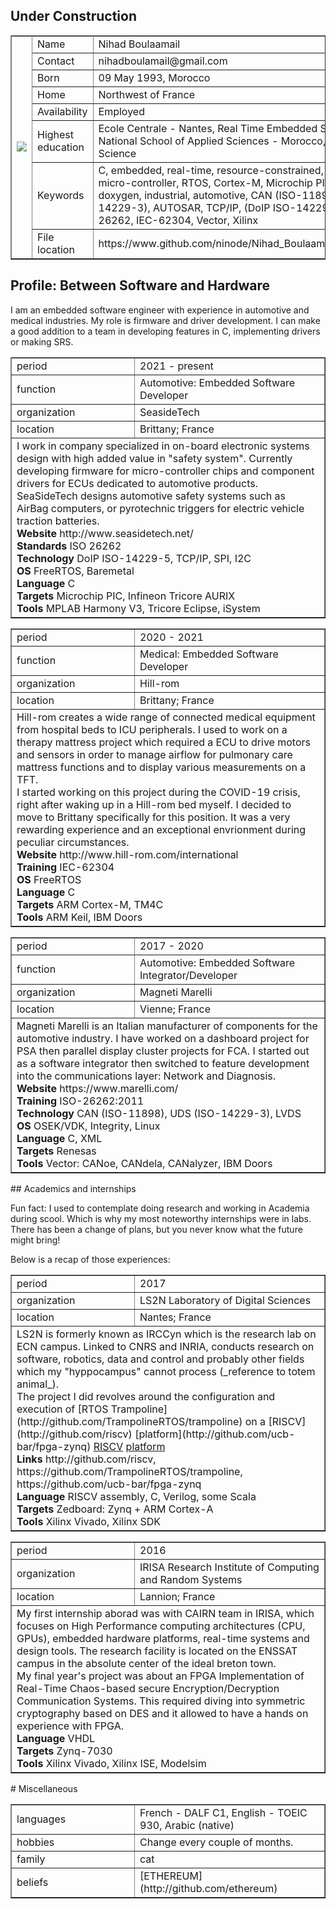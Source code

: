 ## Under Construction

<table border=1><tbody>

<tr><td rowspan=10 width=240>
<IMG SRC=pics/myself.jpg>
</td></tr>

<tr><td width="180">Name</td><td>
Nihad Boulaamail
</td></tr>

<tr><td>Contact</td><td>
nihadboulamail@gmail.com
</td></tr>

<tr><td>Born</td><td>
09 May 1993, Morocco
</td></tr>

<tr><td>Home</td><td>
Northwest of France
</td></tr>

<tr><td>Availability</td><td>
Employed
</td></tr>

<tr><td>Highest education</td><td>
Ecole Centrale - Nantes, Real Time Embedded Systems
<BR />
National School of Applied Sciences - Morocco, Computer Science
</td></tr>

<tr><td>Keywords</td><td>
C, embedded, real-time, resource-constrained, electronics,
micro-controller, RTOS, Cortex-M, Microchip PIC,
make, git, doxygen, industrial, automotive,
CAN (ISO-11898), UDS (ISO-14229-3), AUTOSAR, TCP/IP,
(DoIP ISO-14229-5). ISO-26262, IEC-62304,
Vector, Xilinx
</td></tr>

<tr><td>File location</td><td>
https://www.github.com/ninode/Nihad_Boulaamail_CV/index.md
</td></tr>

</tbody></table>

<!--- --------------------------------------------------------------------- -->

## Profile: Between Software and Hardware

I am an embedded software engineer with experience in automotive and medical industries.
My role is firmware and driver development. I can make a good addition to a team in developing features in C, implementing drivers or making SRS.

<!--- --------------------------------------------------------------------- -->

<table border=1><tbody>

<tr><td width="180">period</td><td>
2021 - present
</td></tr>

<tr><td>function</td><td>
Automotive: Embedded Software Developer 
</td></tr>

<tr><td>organization</td><td>
SeasideTech
</td></tr>
  
  

<tr><td>location</td><td>
Brittany; France
</td></tr>

<tr><td colspan = 2>
I work in company specialized in on-board electronic systems design with high added value in "safety system".
Currently developing firmware for micro-controller chips and component drivers for ECUs dedicated to automotive products.
<BR />
SeaSideTech designs automotive safety systems such as AirBag computers, or pyrotechnic triggers for electric vehicle traction batteries.
<BR />
<strong>Website</strong> http://www.seasidetech.net/
<BR />
<strong>Standards</strong> ISO 26262
<BR />
<strong>Technology</strong> DoIP ISO-14229-5, TCP/IP, SPI, I2C
<BR />
<strong>OS</strong> FreeRTOS, Baremetal
<BR />
<strong>Language</strong> C
<BR />
<strong>Targets</strong> Microchip PIC, Infineon Tricore AURIX
<BR />
<strong>Tools</strong> MPLAB Harmony V3, Tricore Eclipse, iSystem
</td></tr>

</tbody></table>

<!--- --------------------------------------------------------------------- -->

<table border=1><tbody>

<tr><td width="180">period</td><td>
2020 - 2021
</td></tr>

<tr><td>function</td><td>
Medical: Embedded Software Developer 
</td></tr>

<tr><td>organization</td><td>
Hill-rom
</td></tr>

<tr><td>location</td><td>
Brittany; France
</td></tr>

<tr><td colspan = 2>
Hill-rom creates a wide range of connected medical equipment from hospital beds to ICU peripherals.
I used to work on a therapy mattress project which required a ECU to drive motors and sensors in order
to manage airflow for pulmonary care mattress functions and to display various measurements on a TFT.
<BR />
I started working on this project during the COVID-19 crisis, right after waking up in a Hill-rom bed myself. I decided to move to Brittany specifically for this position. It was a very rewarding experience and an exceptional envrionment during peculiar circumstances.
<BR />
<strong>Website</strong> http://www.hill-rom.com/international
<BR />
<strong>Training</strong> IEC-62304
<BR />
<strong>OS</strong> FreeRTOS
<BR />
<strong>Language</strong> C
<BR />
<strong>Targets</strong> ARM Cortex-M, TM4C
<BR />
<strong>Tools</strong> ARM Keil, IBM Doors
</td></tr>

</tbody></table>

<!--- --------------------------------------------------------------------- -->
<table border=1><tbody>

<tr><td width="180">period</td><td>
2017 - 2020
</td></tr>

<tr><td>function</td><td>
Automotive: Embedded Software Integrator/Developer 
</td></tr>

<tr><td>organization</td><td>
Magneti Marelli
</td></tr>

<tr><td>location</td><td>
Vienne; France
</td></tr>

<tr><td colspan = 2>
Magneti Marelli is an Italian manufacturer of components for the automotive industry. 
I have worked on a dashboard project for PSA then parallel display cluster projects for FCA.
I started out as a software integrator then switched to feature development into the communications layer: Network and Diagnosis.
<BR />
<strong>Website</strong> https://www.marelli.com/
<BR />  
<strong>Training</strong> ISO-26262:2011
<BR />
<strong>Technology</strong> CAN (ISO-11898), UDS (ISO-14229-3), LVDS
<BR />
<strong>OS</strong> OSEK/VDK, Integrity, Linux
<BR />
<strong>Language</strong> C, XML
<BR />
<strong>Targets</strong> Renesas
<BR />
<strong>Tools</strong> Vector: CANoe, CANdela, CANalyzer, IBM Doors
</td></tr>

</tbody></table>
<!--- --------------------------------------------------------------------- -->
## Academics and internships

Fun fact: I used to contemplate doing research and working in Academia during scool.
Which is why my most noteworthy internships were in labs.
There has been a change of plans, but you never know what the future might bring!

Below is a recap of those experiences:
<!--- --------------------------------------------------------------------- -->
<table border=1><tbody>

<tr><td width="180">period</td><td>
2017
</td></tr>

<tr><td>organization</td><td>
LS2N Laboratory of Digital Sciences
</td></tr>

<tr><td>location</td><td>
Nantes; France
</td></tr>

<tr><td colspan = 2>
LS2N is formerly known as IRCCyn which is the research lab on ECN campus. Linked to CNRS and INRIA, conducts research on software, robotics, data and control and probably other fields which my "hyppocampus" cannot process (_reference to totem animal_).
<BR />
The project I did revolves around the configuration and execution of [RTOS Trampoline](http://github.com/TrampolineRTOS/trampoline) on a [RISCV](http://github.com/riscv)
[platform](http://github.com/ucb-bar/fpga-zynq)
<a href="https://github.com/riscv">RISCV</a>
<a href="https://github.com/ucb-bar/fpga-zynq">platform</a>
<BR />
<strong>Links</strong> http://github.com/riscv, https://github.com/TrampolineRTOS/trampoline, https://github.com/ucb-bar/fpga-zynq
<BR />
<strong>Language</strong> RISCV assembly, C, Verilog, some Scala
<BR />
<strong>Targets</strong> Zedboard: Zynq + ARM Cortex-A
<BR />
<strong>Tools</strong> Xilinx Vivado, Xilinx SDK
</td></tr>

</tbody></table>
<!--- --------------------------------------------------------------------- -->
<table border=1><tbody>

<tr><td width="180">period</td><td>
2016
</td></tr>

<tr><td>organization</td><td>
IRISA Research Institute of Computing and Random Systems
</td></tr>

<tr><td>location</td><td>
Lannion; France
</td></tr>

<tr><td colspan = 2>
My first internship aborad was with CAIRN team in IRISA, which focuses on High Performance computing architectures (CPU, GPUs), embedded hardware platforms, real-time systems and design tools. The research facility is located on the ENSSAT campus in the absolute center of the ideal breton town.
<BR />
My final year's project was about an FPGA Implementation of Real-Time Chaos-based secure
Encryption/Decryption Communication Systems. This required diving into symmetric cryptography based on DES and it allowed to have a hands on experience with FPGA.
<BR />
<strong>Language</strong> VHDL
<BR />
<strong>Targets</strong> Zynq-7030
<BR />
<strong>Tools</strong> Xilinx Vivado, Xilinx ISE, Modelsim
</td></tr>

</tbody></table>
<!--- --------------------------------------------------------------------- -->
# Miscellaneous

<table border=1; width="100%"><tbody>

<tr><td width="180">languages</td><td>
French - DALF C1, English - TOEIC 930, Arabic (native)
</td></tr>

<tr><td>hobbies</td><td>
Change every couple of months.
</td></tr>

<tr><td>family</td><td>
cat
</td></tr>
  
<tr><td>beliefs</td><td>
[ETHEREUM](http://github.com/ethereum)
</td></tr>

</tbody></table>
